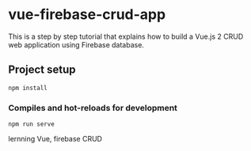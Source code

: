 # vue-firebase-crud-app
This is a step by step tutorial that explains how to build a Vue.js 2 CRUD web application using Firebase database.

## Project setup
```
npm install
```

### Compiles and hot-reloads for development
```
npm run serve
```
lernning Vue, firebase CRUD
